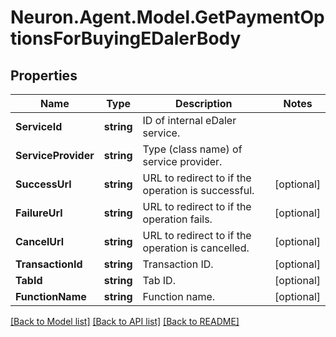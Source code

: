 # Neuron.Agent.Model.GetPaymentOptionsForBuyingEDalerBody

## Properties

Name | Type | Description | Notes
------------ | ------------- | ------------- | -------------
**ServiceId** | **string** | ID of internal eDaler service. | 
**ServiceProvider** | **string** | Type (class name) of service provider. | 
**SuccessUrl** | **string** | URL to redirect to if the operation is successful. | [optional] 
**FailureUrl** | **string** | URL to redirect to if the operation fails. | [optional] 
**CancelUrl** | **string** | URL to redirect to if the operation is cancelled. | [optional] 
**TransactionId** | **string** | Transaction ID. | [optional] 
**TabId** | **string** | Tab ID. | [optional] 
**FunctionName** | **string** | Function name. | [optional] 

[[Back to Model list]](../README.md#documentation-for-models) [[Back to API list]](../README.md#documentation-for-api-endpoints) [[Back to README]](../README.md)

